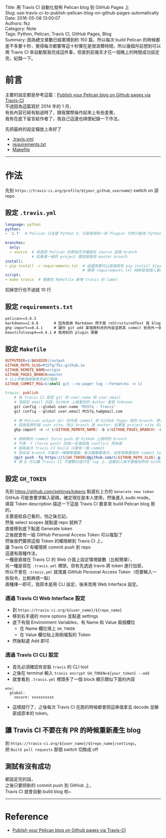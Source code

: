 Title: 用 Travis CI 自動化發佈 Pelican blog 到 GitHub Pages 上  
Slug: use-travis-ci-to-publish-pelican-blog-on-github-pages-automatically  
Date: 2016-05-08 13:00:07  
Authors: fkz  
Category: Note  
Tags: Python, Pelican, Travis CI, GitHub Pages, Blog  
Summary: 因為總文章數已經累積到約 150 篇，所以每次 build Pelican 的時候都差不多要十秒，覺得每次都要等這十秒實在是很浪費時間，所以幾個月前想到可以用 Travis CI 來自動幫我完成這件事，但直到前幾天才花一個晚上的時間成功設定完，紀錄一下。  
  
  
# 前言  
  
主要的設定都是參考這篇：[Publish your Pelican blog on Github pages via Travis-CI](http://blog.mathieu-leplatre.info/publish-your-pelican-blog-on-github-pages-via-travis-ci.html)  
不過因為這篇寫於 2014 年的 1 月，  
有些內容已經有點過時了，跟我實際操作起來上有些差異，  
我有在底下留言給作者了，我自己這邊也順便紀錄一下作法。  
  
先把最終的設定檔放上來好了  
  
+ [.travis.yml](https://github.com/M157q/fkz.github.io/blob/source/.travis.yml)  
+ [requirements.txt](https://github.com/M157q/fkz.github.io/blob/source/requirements.txt)  
+ [Makefile](https://github.com/M157q/fkz.github.io/blob/source/Makefile)  
  
---  
  
# 作法  
  
先到 `https://travis-ci.org/profile/${your_github_username}` switch on 該 repo  
  
## 設定 `.travis.yml`  
  
```yaml  
language: python  
python:  
- '2.7'  # Pelican 已支援 Python 3，只是我用到一些 Plugins 仍然只能用 Python 2  
  
branches:  
  only:  
  - source  # 我是把 Pelican 的原始文字檔放在 source 這個 branch  
            # 如果是一般的 project 應該就是用 master branch  
install:  
- pip install -r requirements.txt  # 這邊其實可以直接寫死 pip install ${package}  
                                   # 使用 requirements.txt 純粹是我個人喜好  
script:  
- make travis  # 需要在 Makefile 新增 travis 的 label  
```  
  
扣掉空行也不過就 10 行  
  
  
## 設定 `requirements.txt`  
  
```txt  
pelican==3.6.3  
markdown==2.6.6       # 因為我用 Markdown 而不是 reStructuredText 寫 blog  
ghp-import==0.4.1     # 讓你 git add 某個資料夾的內容並將其 commit 到另外一個 branch  
beautifulsoup4==4.4.1 # 我用到的 plugin 需要  
```  
  
  
## 設定 `Makefile`  
  
```Makefile  
OUTPUTDIR=$(BASEDIR)/output  
GITHUB_REPO_SLUG=M157q/fkz.github.io  
GITHUB_REMOTE_NAME=origin  
GITHUB_PAGES_BRANCH=master  
# 以上參數請根據需求自行替換  
GITHUB_COMMIT_MSG=$(shell git --no-pager log --format=%s -n 1)  
  
travis: publish  
    # 為 Travis CI 設定 git 的 user.name 和 user.email  
    # 沒設定 email 的話，GitHub 上面看到的 Author 會是 Unknown  
    git config --global user.name "M157q - Travis"  
    git config --global user.email M157q.tw@gmail.com  
  
    # 將 Pelican output dir 的內容 commit 到 GitHub Pages 用的 branch，準備 push 上去  
    # 因為我用的是 user site，所以 branch 是 master。如果是 project site 的話，branch 會是 gh-pages  
    ghp-import -n -r $(GITHUB_REMOTE_NAME) -b $(GITHUB_PAGES_BRANCH) -m "$(GITHUB_COMMIT_MSG)" $(OUTPUTDIR)  
  
    # 將剛剛的 commit force push 到 GitHub 上相同的 branch  
    # 不用 -f (force push) 的話一定會因為 conflict 而失敗  
    # 因為每次 Travis CI build 只會有一個 commit  
    # 而且該 branch 只會存一堆靜態檔案，每次變動都很大，沒有啥需要保存 commit log 的必要性。  
    @git push -fq https://${GH_TOKEN}@github.com/$(GITHUB_REPO_SLUG).git $(GITHUB_PAGES_BRANCH):$(GITHUB_PAGES_BRANCH) > /dev/null  
    # 用 @ 可以讓 Travis CI 不要顯示這行在 log 上，這樣別人就不會看到你的 GitHub Personal Access Token 了，也就是這裡用的 ${GH_TOKEN}  
```  
  
  
## 設定 `GH_TOKEN`  
  
先到 <https://github.com/settings/tokens> 點選右上方的 `Generate new token`  
GitHub 可能會要求輸入密碼，確定現在是本人使用，然後進入 sudo mode。  
填寫 Token description 描述一下這是 Travis CI 要拿來 build Pelican blog 用的，  
主要是給自己看的，怕之後忘記。  
然後 select scopes 就點選 repo 就夠了  
直接移到底下點選 Generate token  
之後就會有一組 GitHub Personal Access Token 可以複製了  
然後我們要將這個 Token 的權限綁到 Travis CI 上，  
讓 Travis CI 有權限將 commit push 到 repo  
這邊有兩種作法，  
一種是直接在 Travis CI 的 Web 介面上設定環境變數（比較簡單），  
另一種是寫在 `.travis.yml` 裡頭，但有先透過 travis 將 token 進行加密，  
所以不會在 `.travis.yml` 就洩漏 GitHub Personal Access Token（但要輸入一些指令，比較麻煩一點）  
兩種擇一即可，我原本是用 CLI 設定，後來改用 Web Interface 設定。  
  
### 透過 Travis CI Web Interface 設定  
  
+ 到 `https://travis-ci.org/${user_name}/${repo_name}`  
+ 移到右手邊的 more options 並點選 settings  
+ 底下有個 Environment Variables，有 Name 和 Value 兩個欄位  
    + 在 Name 欄位填上 `GH_TOKEN`  
    + 在 Value 欄位貼上剛剛複製的 Token  
+ 然後點選 Add 即可  
  
### 透過 Travis CI CLI 設定  
  
+ 首先必須確認有安裝 `travis` 的 CLI tool  
+ 之後在 terminal 輸入 `travis encrypt GH_TOKEN=${your_token} --add`  
+ 就會看到 `.travis.yml` 裡頭多了一個 block 顯示類似下面的內容  
  
```  
env:  
  global:  
    secure: xxxxxxxxxx  
```  
  
+ 這樣就行了，之後每次 Travis CI 在跑的時候都會把這串值拿去 decode 並解密成原本的 token。  
  
  
## 讓 Travis CI 不要在有 PR 的時候重新產生 blog  
  
到 `https://travis-ci.org/${user_name}/${repo_name}/settings`，  
把 `Build pull requests` 那個 switch 切換成 off  
  
  
## 測試有沒有成功  
  
都設定完的話，  
之後只要把新的 commit push 到 GitHub 上，  
Travis CI 就會自動 build blog 啦~  
  
---  
  
# Reference  
  
+ [Publish your Pelican blog on Github pages via Travis-CI](http://blog.mathieu-leplatre.info/publish-your-pelican-blog-on-github-pages-via-travis-ci.html)  
